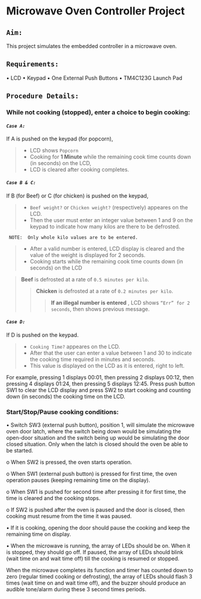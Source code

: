 # Microwave Oven Controller Project

## `Aim:`
This project simulates the embedded controller in a microwave oven.
## `Requirements:`
• LCD
• Keypad
• One External Push Buttons
• TM4C123G Launch Pad

## `Procedure Details:`

### While not cooking (stopped), enter a choice to begin cooking:

#### ***`Case A:`***  
If A is pushed on the keypad (for popcorn), 
> * LCD shows `Popcorn`
> * Cooking for **1 Minute** while the remaining cook time counts down (in seconds) on the LCD, 
> * LCD is cleared after cooking completes.

#### ***`Case B & C:`***  
If B (for Beef) or C (for chicken) is pushed on the keypad, 
> * `Beef weight?` or `Chicken weight?` (respectively) appeares on the LCD. 
> * Then the user must enter an integer value between 1 and 9 on the keypad to indicate how many kilos are there to be defrosted.

     NOTE:  Only whole kilo values are to be entered. 
> * After a valid number is entered, LCD display is cleared and the value of the weight is displayed for 2 seconds.
> * Cooking starts while the remaining cook time counts down (in seconds) on the LCD 

   > **Beef** is defrosted at a rate of `0.5 minutes per kilo`.
   >> **Chicken** is defrosted at a rate of `0.2 minutes per kilo`.
   >>> **If an illegal number is entered** , LCD shows `“Err” for 2 seconds`, then shows previous message.
   
#### ***`Case D:`*** 
If D is pushed on the keypad.
> * `Cooking Time?` appeares on the LCD. 
>* After that the user can enter a value between 1 and 30 to indicate the cooking time required in minutes and seconds. 
>* This value is displayed on the LCD as it is entered, right to left. 

For example, pressing 1 displays 00:01, then pressing 2 displays 00:12, then pressing 4 displays 01:24, then pressing 5 displays 12:45. 
Press push button SW1 to clear the LCD 
display and press SW2 to start cooking and counting down (in seconds) the cooking time on the LCD.

### Start/Stop/Pause cooking conditions:

• Switch SW3 (external push button), position 1, will simulate the microwave oven door latch, 
where the switch being down would be simulating the open-door situation and the switch being up would be simulating the door closed situation. 
Only when the latch is closed should the oven be able to be started.

   o When SW2 is pressed, the oven starts operation.
   
   o When SW1 (external push button) is pressed for first time, the oven operation pauses (keeping remaining time on the display).
   
   o When SW1 is pushed for second time after pressing it for first time, the time is cleared and the cooking stops.
   
   o If SW2 is pushed after the oven is paused and the door is closed, then cooking must resume from the time it was paused.

• If it is cooking, opening the door should pause the cooking and keep the remaining time on display.

• When the microwave is running, the array of LEDs should be on. When it is stopped, they should go off. 
If paused, the array of LEDs should blink (wait time on and wait time off) till the cooking is resumed or stopped.

When the microwave completes its function and timer has counted down to zero (regular timed cooking or defrosting), 
the array of LEDs should flash 3 times (wait time on and wait time off), and the buzzer should produce an audible tone/alarm during these 3 second times periods.
